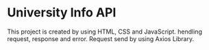 # University Info API

This project is created by using HTML, CSS and JavaScript.
hendling request, response and error.
Request send by using Axios Library.
